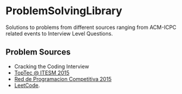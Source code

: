 # ProblemSolvingLibrary
Solutions to problems from different sources ranging from ACM-ICPC related events to Interview Level Questions.


## Problem Sources
- Cracking the Coding Interview
- [TopTec @ ITESM 2015](http://monterrey.acm.org/toptec.html "TopTec")
- [Red de Programacion Competitiva 2015](http://redprogramacioncompetitiva.com/boca/ "Red de Programacion Competitiva 2015")
- [LeetCode](https://oj.leetcode.com/problemset/algorithms/ "LeetCode").
